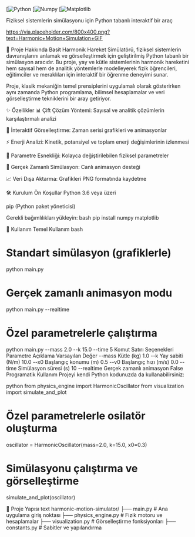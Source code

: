 [![Python](https://img.shields.io/badge/Python-3.6%252B-blue?logo=python)
[![Numpy](https://img.shields.io/badge/NumPy-1.20%252B-blue?logo=numpy)
[![Matplotlib](https://img.shields.io/badge/Matplotlib-3.3%252B-blue?logo=matplotlib)

Fiziksel sistemlerin simülasyonu için Python tabanlı interaktif bir araç

https://via.placeholder.com/800x400.png?text=Harmonic+Motion+Simulation+GIF

📖 Proje Hakkında
Basit Harmonik Hareket Simülatörü, fiziksel sistemlerin davranışlarını anlamak ve görselleştirmek için geliştirilmiş Python tabanlı bir simülasyon aracıdır. Bu proje, yay ve kütle sistemlerinin harmonik hareketini hem sayısal hem de analitik yöntemlerle modelleyerek fizik öğrencileri, eğitimciler ve meraklıları için interaktif bir öğrenme deneyimi sunar.

Proje, klasik mekaniğin temel prensiplerini uygulamalı olarak gösterirken aynı zamanda Python programlama, bilimsel hesaplamalar ve veri görselleştirme tekniklerini bir aray getiriyor.

✨ Özellikler
📊 Çift Çözüm Yöntemi: Sayısal ve analitik çözümlerin karşılaştırmalı analizi

🎨 İnteraktif Görselleştirme: Zaman serisi grafikleri ve animasyonlar

⚡ Enerji Analizi: Kinetik, potansiyel ve toplam enerji değişimlerinin izlenmesi

🔧 Parametre Esnekliği: Kolayca değiştirilebilen fiziksel parametreler

📱 Gerçek Zamanlı Simülasyon: Canlı animasyon desteği

📈 Veri Dışa Aktarma: Grafikleri PNG formatında kaydetme

🛠️ Kurulum
Ön Koşullar
Python 3.6 veya üzeri

pip (Python paket yöneticisi)

Gerekli bağımlılıkları yükleyin:
bash
pip install numpy matplotlib

🚀 Kullanım
Temel Kullanım
bash
# Standart simülasyon (grafiklerle)
python main.py

# Gerçek zamanlı animasyon modu
python main.py --realtime

# Özel parametrelerle çalıştırma
python main.py --mass 2.0 --k 15.0 --time 5
Komut Satırı Seçenekleri
Parametre	Açıklama	Varsayılan Değer
--mass	Kütle (kg)	1.0
--k	Yay sabiti (N/m)	10.0
--x0	Başlangıç konumu (m)	0.5
--v0	Başlangıç hızı (m/s)	0.0
--time	Simülasyon süresi (s)	10
--realtime	Gerçek zamanlı animasyon	False
Programatik Kullanım
Projeyi kendi Python kodunuzda da kullanabilirsiniz:

python
from physics_engine import HarmonicOscillator
from visualization import simulate_and_plot

# Özel parametrelerle osilatör oluşturma
oscillator = HarmonicOscillator(mass=2.0, k=15.0, x0=0.3)

# Simülasyonu çalıştırma ve görselleştirme
simulate_and_plot(oscillator)

📁 Proje Yapısı
text
harmonic-motion-simulator/
├── main.py                 # Ana uygulama giriş noktası
├── physics_engine.py       # Fizik motoru ve hesaplamalar
├── visualization.py        # Görselleştirme fonksiyonları
├── constants.py            # Sabitler ve yapılandırma
